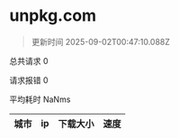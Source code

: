 
  # unpkg.com

  > 更新时间 2025-09-02T00:47:10.088Z
  
  总共请求 0

  请求报错 0

  平均耗时 NaNms

|城市|ip|下载大小|速度|
|-----|----------|---|---|

  